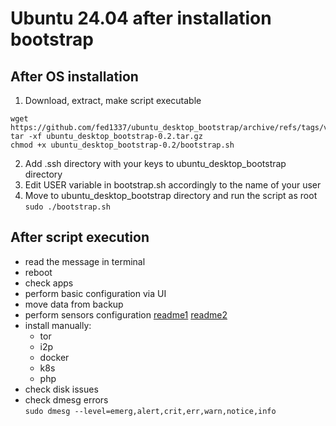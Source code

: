 # Ubuntu 24.04 after installation bootstrap

## After OS installation

1. Download, extract, make script executable

```
wget https://github.com/fed1337/ubuntu_desktop_bootstrap/archive/refs/tags/v0.2.tar.gz
tar -xf ubuntu_desktop_bootstrap-0.2.tar.gz
chmod +x ubuntu_desktop_bootstrap-0.2/bootstrap.sh
```

2. Add .ssh directory with your keys to ubuntu_desktop_bootstrap directory
3. Edit USER variable in bootstrap.sh accordingly to the name of your user
4. Move to ubuntu_desktop_bootstrap directory and run the script as root `sudo ./bootstrap.sh`

## After script execution

- read the message in terminal
- reboot
- check apps
- perform basic configuration via UI
- move data from backup
- perform sensors
  configuration [readme1](https://github.com/UshakovVasilii/gnome-shell-extension-freon/wiki/FAQ) [readme2](https://wiki.archlinux.org/title/lm_sensors)
- install manually:
  - tor
  - i2p
  - docker
  - k8s
  - php
- check disk issues
- check dmesg errors  
  ```sudo dmesg --level=emerg,alert,crit,err,warn,notice,info```

